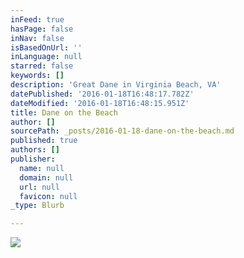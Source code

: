 ```yaml
---
inFeed: true
hasPage: false
inNav: false
isBasedOnUrl: ''
inLanguage: null
starred: false
keywords: []
description: 'Great Dane in Virginia Beach, VA'
datePublished: '2016-01-18T16:48:17.782Z'
dateModified: '2016-01-18T16:48:15.951Z'
title: Dane on the Beach
author: []
sourcePath: _posts/2016-01-18-dane-on-the-beach.md
published: true
authors: []
publisher:
  name: null
  domain: null
  url: null
  favicon: null
_type: Blurb

---
```

![](https://s3-us-west-2.amazonaws.com/the-grid-img/p/d1309a2a06df24432cf747fa94ca6839140631f2.jpg)